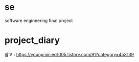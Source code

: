 # se
software engineering final project

# project_diary
참고 : https://youngminieo1005.tistory.com/91?category=453139
